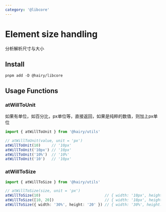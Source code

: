 ```yaml
---
category: '@libcore'
---
```


# Element size handling

分析解析尺寸与大小

## Install

```
pnpm add -D @hairy/libcore
```

## Usage Functions

### atWillToUnit

如果有单位，如百分比，px单位等，直接返回，如果是纯粹的数值，则加上px单位

```ts
import { atWillToUnit } from '@hairy/utils'

// atWillToUnit(value, unit = 'px')
atWillToUnit(10)     // '10px'
atWillToUnit('10px') // '10px'
atWillToUnit('10%')  // '10%'
atWillToUnit('10')   // '10px'
```

### atWillToSize

```ts
import { atWillToSize } from '@hairy/utils'

// atWillToSize(size, unit = 'px')
atWillToSize(10)                             // { width: '10px', height: '10px' }
atWillToSize([10, 20])                       // { width: '10px', height: '20px' }
atWillToSize({ width: '30%', height: '20' }) // { width: '30%', height: '20px' }
```